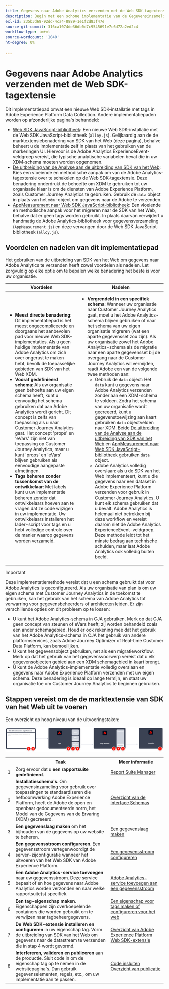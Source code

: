 ```yaml
---
title: Gegevens naar Adobe Analytics verzenden met de Web SDK-tagextensie
description: Begin met een schone implementatie van de Gegevensinzameling van Adobe Experience Platform om gegevens naar Adobe Analytics te verzenden gebruikend XDM en de het gebiedsgroep van Adobe Analytics ExperienceEvent.
exl-id: 235b3d68-92dd-4ca4-8889-1e1f2d83f47e
source-git-commit: 316ca1074de36db0d7c9545691e7c6d72a2ed2c4
workflow-type: tm+mt
source-wordcount: '1040'
ht-degree: 0%

---
```


# Gegevens naar Adobe Analytics verzenden met de Web SDK-tagextensie

Dit implementatiepad omvat een nieuwe Web SDK-installatie met tags in Adobe Experience Platform Data Collection. Andere implementatiepaden worden op afzonderlijke pagina&#39;s behandeld:

* [Web SDK JavaScript-bibliotheek](web-sdk-javascript-library.md): Een nieuwe Web SDK-installatie met de Web SDK JavaScript-bibliotheek (`alloy.js`). Gelijkaardig aan de de marktextensiebenadering van SDK van het Web (deze pagina), behalve beheert u de implementatie zelf in plaats van het gebruiken van de markeringen UI. Hiervoor is de Adobe Analytics ExperienceEvent-veldgroep vereist, die typische analytische variabelen bevat die in uw XDM-schema moeten worden opgenomen.
* [De uitbreiding van de Analyse aan de uitbreiding van SDK van het Web](analytics-extension-to-web-sdk.md): Kies een vloeiende en methodische aanpak om van de Adobe Analytics-tagextensie over te schakelen op de Web SDK-tagextensie. Deze benadering onderdrukt de behoefte om XDM te gebruiken tot uw organisatie klaar is om de diensten van Adobe Experience Platform, zoals Customer Journey Analytics te gebruiken. Gebruik de `data` object in plaats van het `xdm` -object om gegevens naar de Adobe te verzenden.
* [AppMeasurement naar Web SDK JavaScript-bibliotheek](appmeasurement-to-web-sdk.md): Een vloeiende en methodische aanpak voor het migreren naar de SDK van het Web, behalve dat er geen tags worden gebruikt. In plaats daarvan verwijdert u handmatig de Adobe Analytics-bibliotheek voor gegevensverzameling (`AppMeasurement.js`) en deze vervangen door de Web SDK JavaScript-bibliotheek (`alloy.js`).

## Voordelen en nadelen van dit implementatiepad

Het gebruiken van de uitbreiding van SDK van het Web om gegevens naar Adobe Analytics te verzenden heeft zowel voordelen als nadelen. Let zorgvuldig op elke optie om te bepalen welke benadering het beste is voor uw organisatie.

| Voordelen | Nadelen |
| --- | --- |
| <ul><li>**Meest directe benadering**: Dit implementatiepad is het meest ongecompliceerde en doorgaans het aanbevolen pad voor nieuwe Web SDK-implementaties. Als u geen huidige implementatie van Adobe Analytics om zich over ongerust te maken hebt, bevolk de toepasselijke gebieden van SDK van het Web XDM.</li><li>**Vooraf gedefinieerd schema**: Als uw organisatie geen behoefte aan uw eigen schema heeft, kunt u eenvoudig het schema gebruiken dat aan Adobe Analytics wordt gericht. Dit concept is zelfs van toepassing als u naar Customer Journey Analytics gaat. Het concept &#39;props&#39; en &#39;eVars&#39; zijn niet van toepassing op Customer Journey Analytics, maar u kunt &#39;props&#39; en &#39;eVars&#39; blijven gebruiken als eenvoudige aangepaste afmetingen.</li><li>**Tags beheren zonder tussenkomst van de ontwikkelaar**: Met labels kunt u uw implementatie beheren zonder dat ontwikkelaars hoeven aan te vragen dat ze code wijzigen in uw implementatie. Uw ontwikkelaars installeren het lader-script voor tags en u hebt volledige controle over de manier waarop gegevens worden verzameld.</li></ul> | <ul><li>**Vergrendeld in een specifiek schema**: Wanneer uw organisatie naar Customer Journey Analytics gaat, moet u het Adobe Analytics-schema blijven gebruiken of naar het schema van uw eigen organisatie migreren (wat een aparte gegevensset zou zijn). Als uw organisatie zowel het Adobe Analytics-schema als de migratie naar een aparte gegevensset bij de overgang naar de Customer Journey Analytics wil vermijden, raadt Adobe een van de volgende twee methoden aan:<ul><li>Gebruik de `data` object: Het `data` kunt u gegevens naar Adobe Analytics verzenden zonder aan een XDM-schema te voldoen. Zodra het schema van uw organisatie wordt gecreeerd, kunt u gegevenstoewijzing aan kaart gebruiken `data` objectvelden naar XDM. Beide [De uitbreiding van de Analyse aan de uitbreiding van SDK van het Web](analytics-extension-to-web-sdk.md) en [AppMeasurement naar Web SDK JavaScript-bibliotheek](appmeasurement-to-web-sdk.md) gebruiken `data` object.</li><li>Adobe Analytics volledig overslaan: als u de SDK van het Web implementeert, kunt u die gegevens naar een dataset in Adobe Experience Platform verzenden voor gebruik in Customer Journey Analytics. U kunt elk schema gebruiken dat u bevalt. Adobe Analytics is helemaal niet betrokken bij deze workflow en vereist daarom niet de Adobe Analytics ExperienceEvent-veldgroep. Deze methode leidt tot het minste bedrag aan technische schulden, maar laat Adobe Analytics ook volledig buiten beeld.</li></ul></ul> |

>[!IMPORTANT]
>
>Deze implementatiemethode vereist dat u een schema gebruikt dat voor Adobe Analytics is geconfigureerd. Als uw organisatie van plan is om uw eigen schema met Customer Journey Analytics in de toekomst te gebruiken, kan het gebruik van het schema van Adobe Analytics tot verwarring voor gegevensbeheerders of architecten leiden. Er zijn verschillende opties om dit probleem op te lossen:
>
>* U kunt het Adobe Analytics-schema in CJA gebruiken. Merk op dat CJA geen concept van steunen of eVars heeft; zij worden behandeld zoals een ander schemagebied. Houd er ook rekening mee dat het gebruik van het Adobe Analytics-schema in CJA het gebruik van andere platformservices, zoals Adobe Journey Optimizer of Real-time Customer Data Platform, kan bemoeilijken.
>* U kunt het gegevensobject gebruiken, net als een migratieworkflow. Merk op dat het gebruik van het gegevensvoorwerp vereist dat u elk gegevensobjecten gebied aan een XDM schemagebied in kaart brengt.
>* U kunt de Adobe Analytics-implementatie volledig overslaan en gegevens naar Adobe Experience Platform verzenden met uw eigen schema. Deze benadering is ideaal op lange termijn, en staat uw organisatie toe om Customer Journey Analytics te beginnen gebruiken.

## Stappen vereist om de de marktextensie van SDK van het Web uit te voeren

Een overzicht op hoog niveau van de uitvoeringstaken:

![Hoe te om Adobe Analytics uit te voeren gebruikend de uitbreidingswerkschema van SDK van het Web, zoals die in deze sectie wordt beschreven.](../../assets/websdk-extension-annotated.png)

<table style="width:100%">

<tr>
<th style="width:5%"></th><th style="width:60%"><b>Taak</b></th><th style="width:35%"><b>Meer informatie</b></th>
</tr>

<tr>
<td>1</td>
<td>Zorg ervoor dat u <b>een rapportsuite gedefinieerd</b>.</td>
<td><a href="/help/admin/admin/c-manage-report-suites/report-suites-admin.md">Report Suite Manager</a></td>
</tr>

<tr>
<td>2</td>
<td><b>Installatieschema's</b>. Om gegevensinzameling voor gebruik over toepassingen te standaardiseren die hefboomwerking Adobe Experience Platform, heeft de Adobe de open en openbaar gedocumenteerde norm, het Model van de Gegevens van de Ervaring (XDM) gecreeerd.</td>
<td><a href="https://experienceleague.adobe.com/docs/experience-platform/xdm/ui/overview.html">Overzicht van de interface Schemas</a></td>
</tr>

<tr>
<td>3</td>
<td><b>Een gegevenslaag maken</b> om het bijhouden van de gegevens op uw website te beheren.</td>
<td><a href="../../prepare/data-layer.md">Een gegevenslaag maken</a></td>
</tr>

<tr>
<td>4</td>
<td><b>Een gegevensstroom configureren</b>. Een gegevensstroom vertegenwoordigt de server-zijconfiguratie wanneer het uitvoeren van het Web SDK van Adobe Experience Platform.</td>
<td><a href="https://experienceleague.adobe.com/docs/experience-platform/edge/datastreams/configure.html">Een gegevensstroom configureren<a></td> 
</tr>

<tr>
<td>5</td> 
<td><b>Een Adobe Analytics-service toevoegen</b> naar uw gegevensstroom. Deze service bepaalt of en hoe gegevens naar Adobe Analytics worden verzonden en naar welke rapportsuite(s) specifiek.</td>
<td><a href="https://experienceleague.adobe.com/docs/experience-platform/edge/datastreams/configure.html#analytics">Adobe Analytics-service toevoegen aan een gegevensstroom</a></td>
</tr>

<tr>
<td>6</td>
<td><b>Een tag-eigenschap maken</b>. Eigenschappen zijn overkoepelende containers die worden gebruikt om te verwijzen naar tagbeheergegevens.</td>
<td><a href="https://experienceleague.adobe.com/docs/experience-platform/tags/admin/companies-and-properties.html#for-web">Een eigenschap voor tags maken of configureren voor het web</a></td>
</tr>

<tr>
<td>7</td> 
<td><b>De Web SDK-extensie installeren en configureren</b> in uw eigenschap tag. Vorm de uitbreiding van SDK van het Web om gegevens naar de datastream te verzenden die in stap 4 wordt gevormd.</td>
<td><a href="https://experienceleague.adobe.com/docs/experience-platform/tags/extensions/client/sdk/overview.html">Overzicht van Adobe Experience Platform Web SDK-extensie</a></td>
</tr>

<tr>
<td>8</td>
<td><b>Interfereren, valideren en publiceren</b> aan de productie. Sluit code in om de eigenschap tag op te nemen in de websitepagina's. Dan gebruik gegevenselementen, regels, etc., om uw implementatie aan te passen.</td>
<td><a href="https://experienceleague.adobe.com/docs/experience-platform/tags/publish/environments/environments.html#embed-code">Code insluiten</a><br/><a href="https://experienceleague.adobe.com/docs/experience-platform/tags/publish/overview.html">Overzicht van publicatie</a></td>
</tr>

</table>
